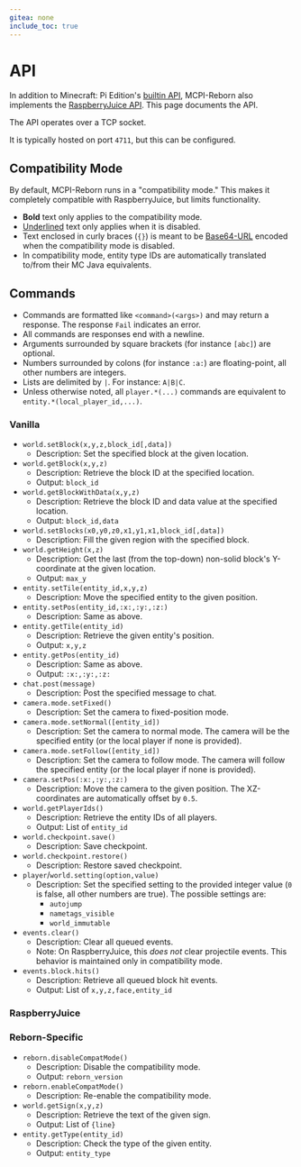```yaml
---
gitea: none
include_toc: true
---
```


# API
In addition to Minecraft: Pi Edition's [builtin API](https://minecraft.wiki/w/Pi_Edition_protocol), MCPI-Reborn also implements the [RaspberryJuice API](https://github.com/zhuowei/RaspberryJuice). This page documents the API.

The API operates over a TCP socket.

It is typically hosted on port `4711`, but this can be configured.

## Compatibility Mode
By default, MCPI-Reborn runs in a "compatibility mode." This makes it completely compatible with RaspberryJuice, but limits functionality.

* **Bold** text only applies to the compatibility mode.
* <u>Underlined</u> text only applies when it is disabled.
* Text enclosed in curly braces (`{}`) is meant to be [Base64-URL](https://base64.guru/standards/base64url) encoded when the compatibility mode is disabled.
* In compatibility mode, entity type IDs are automatically translated to/from their MC Java equivalents.

## Commands
* Commands are formatted like `<command>(<args>)` and may return a response. The response `Fail` indicates an error.
* All commands are responses end with a newline.
* Arguments surrounded by square brackets (for instance `[abc]`) are optional.
* Numbers surrounded by colons (for instance `:a:`) are floating-point, all other numbers are integers.
* Lists are delimited by `|`. For instance: `A|B|C`.
* Unless otherwise noted, all `player.*(...)` commands are equivalent to `entity.*(local_player_id,...)`.

### Vanilla
* `world.setBlock(x,y,z,block_id[,data])` 
  * Description: Set the specified block at the given location.
* `world.getBlock(x,y,z)`
  * Description: Retrieve the block ID at the specified location.
  * Output: `block_id`
* `world.getBlockWithData(x,y,z)`
  * Description: Retrieve the block ID and data value at the specified location.
  * Output: `block_id,data`
* `world.setBlocks(x0,y0,z0,x1,y1,x1,block_id[,data])`
  * Description: Fill the given region with the specified block.
* `world.getHeight(x,z)`
  * Description: Get the last (from the top-down) non-solid block's Y-coordinate at the given location.
  * Output: `max_y`
* `entity.setTile(entity_id,x,y,z)`
  * Description: Move the specified entity to the given position.
* `entity.setPos(entity_id,:x:,:y:,:z:)`
  * Description: Same as above.
* `entity.getTile(entity_id)`
  * Description: Retrieve the given entity's position.
  * Output: `x,y,z`
* `entity.getPos(entity_id)`
  * Description: Same as above.
  * Output: `:x:,:y:,:z:`
* `chat.post(message)`
  * Description: Post the specified message to chat.
* `camera.mode.setFixed()`
  * Description: Set the camera to fixed-position mode.
* `camera.mode.setNormal([entity_id])`
  * Description: Set the camera to normal mode. The camera will be the specified entity (or the local player if none is provided).
* `camera.mode.setFollow([entity_id])`
  * Description: Set the camera to follow mode. The camera will follow the specified entity (or the local player if none is provided).
* `camera.setPos(:x:,:y:,:z:)`
  * Description: Move the camera to the given position. The XZ-coordinates are automatically offset by `0.5`.
* `world.getPlayerIds()`
  * Description: Retrieve the entity IDs of all players.
  * Output: List of `entity_id`
* `world.checkpoint.save()`
  * Description: Save checkpoint.
* `world.checkpoint.restore()`
  * Description: Restore saved checkpoint.
* `player`/`world.setting(option,value)`
  * Description: Set the specified setting to the provided integer value (`0` is false, all other numbers are true). The possible settings are:
    * `autojump`
    * `nametags_visible`
    * `world_immutable`
* `events.clear()`
  * Description: Clear all queued events.
  * Note: On RaspberryJuice, this *does not* clear projectile events. This behavior is maintained only in compatibility mode.
* `events.block.hits()`
  * Description: Retrieve all queued block hit events.
  * Output: List of `x,y,z,face,entity_id`

### RaspberryJuice

### Reborn-Specific
* `reborn.disableCompatMode()`
  * Description: Disable the compatibility mode.
  * Output: `reborn_version`
* `reborn.enableCompatMode()`
  * Description: Re-enable the compatibility mode.
* `world.getSign(x,y,z)`
  * Description: Retrieve the text of the given sign.
  * Output: List of `{line}`
* `entity.getType(entity_id)`
  * Description: Check the type of the given entity.
  * Output: `entity_type`